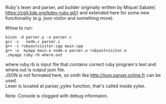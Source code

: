 Ruby's lexer and parser, ast builder originally written by Miquel Sabate( https://cgit.kde.org/kdev-ruby.git/)
and extended here for some new functionality (e.g. json visitor and something more).

 
#How to run:  

```
bison -d parser.y -o parser.c  
gcc -c   node.c parser.c  
g++ -c rubyastvisitor.cpp main.cpp  
g++ -o  myapp main.o node.o parser.o rubyastvisitor.o  
./myapp ruby.rb where.out  
```

where ruby.rb is input file that contains correct ruby program's text and where.out is output json file.  
JSON is not formated here, so smth like   http://json.parser.online.fr can be used.  
Lexer is located at  parser_yylex function, that's called inside yylex.

Note. Console is clogged with debug informaion.